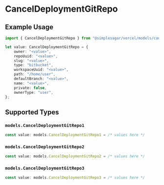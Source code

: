 # CancelDeploymentGitRepo

## Example Usage

```typescript
import { CancelDeploymentGitRepo } from "@simplesagar/vercel/models/canceldeploymentop.js";

let value: CancelDeploymentGitRepo = {
    owner: "<value>",
    repoUuid: "<value>",
    slug: "<value>",
    type: "bitbucket",
    workspaceUuid: "<value>",
    path: "/home/user",
    defaultBranch: "<value>",
    name: "<value>",
    private: false,
    ownerType: "user",
};
```

## Supported Types

### `models.CancelDeploymentGitRepo1`

```typescript
const value: models.CancelDeploymentGitRepo1 = /* values here */
```

### `models.CancelDeploymentGitRepo2`

```typescript
const value: models.CancelDeploymentGitRepo2 = /* values here */
```

### `models.CancelDeploymentGitRepo3`

```typescript
const value: models.CancelDeploymentGitRepo3 = /* values here */
```

